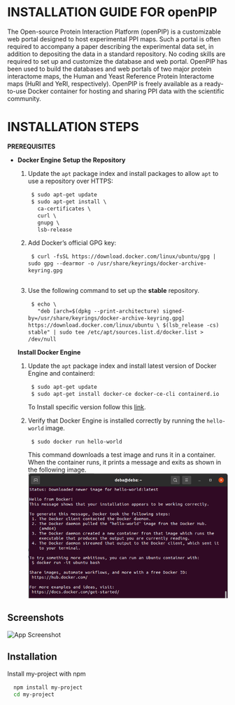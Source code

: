 # INSTALLATION GUIDE FOR openPIP

The Open-source Protein Interaction Platform (openPIP) is a customizable web portal designed to host experimental PPI maps. Such a portal is often required to accompany a paper describing the experimental data set, in addition to depositing the data in a standard repository. No coding skills are required to set up and customize the database and web portal. OpenPIP has been used to build the databases and web portals of two major protein interactome maps, the Human and Yeast Reference Protein Interactome maps (HuRI and YeRI, respectively). OpenPIP is freely available as a ready-to-use Docker container for hosting and sharing PPI data with the scientific community.


# INSTALLATION STEPS

**PREREQUISITES**
- **Docker Engine**
	**Setup the Repository**
	 1. Update the  `apt`  package index and install packages to allow  `apt`  to use a repository over HTTPS:
		
			 $ sudo apt-get update
			 $ sudo apt-get install \
			   ca-certificates \
			   curl \
			   gnupg \
			   lsb-release

	 2.  Add Docker’s official GPG key:
		 	```
	         $ curl -fsSL https://download.docker.com/linux/ubuntu/gpg | sudo gpg --dearmor -o /usr/share/keyrings/docker-archive-keyring.gpg
	    
	 3.  Use the following command to set up the **stable** repository.
		 

			  $ echo \ 
			    "deb [arch=$(dpkg --print-architecture) signed-by=/usr/share/keyrings/docker-archive-keyring.gpg] https://download.docker.com/linux/ubuntu \ $(lsb_release -cs) stable" | sudo tee /etc/apt/sources.list.d/docker.list > /dev/null
	**Install Docker Engine**
	 1. Update the  `apt`  package index and install latest version of Docker Engine and containerd:
		
			 $ sudo apt-get update
			 $ sudo apt-get install docker-ce docker-ce-cli containerd.io
		To Install specific version follow this [link](https://docs.docker.com/engine/install/ubuntu/).
	 2.  Verify that Docker Engine is installed correctly by running the `hello-world` image.
		 	```
	         $ sudo docker run hello-world
			``` 
			This command downloads a test image and runs it in a container. When the container runs, it prints a message and exits as shown in the following image.
			![image](docker_message.png)

## Screenshots

![App Screenshot](https://drive.google.com/file/d/1d8xAzFUrA52oRFhM-k8ivStT4fsN5V-9/view?usp=sharing)


## Installation

Install my-project with npm

```bash
  npm install my-project
  cd my-project
```
    
